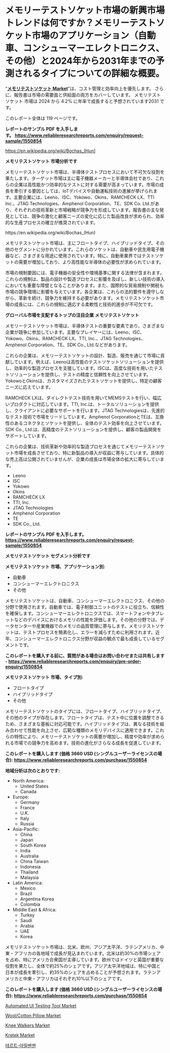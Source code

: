 <p><h1>メモリーテストソケット市場の新興市場トレンドは何ですか？メモリーテストソケット市場のアプリケーション（自動車、コンシューマーエレクトロニクス、その他）と2024年から2031年までの予測されるタイプについての詳細な概要。</h1></p><p>&ldquo;<strong><a href="https://www.reliableresearchreports.com/global-memory-test-socket-market-r1550854">メモリテストソケット Market</a></strong>&rdquo;は、コスト管理と効率向上を優先します。 さらに、報告書は市場の需要面と供給面の両方をカバーしています。 メモリテストソケット 市場は 2024 から 4.2% に年率で成長すると予想されています2031 です。</p>
<p>このレポート全体は 119 ページです。</p>
<p><strong>レポートのサンプル PDF を入手します。&nbsp;<a href="https://www.reliableresearchreports.com/enquiry/request-sample/1550854">https://www.reliableresearchreports.com/enquiry/request-sample/1550854</a></strong></p>
<p><a href="https://en.wikipedia.org/wiki/Bochas_(Hun)">https://en.wikipedia.org/wiki/Bochas_(Hun)</a></p>
<p><strong>メモリテストソケット 市場分析です</strong></p>
<p><p>メモリーテストソケット市場は、半導体テストプロセスにおいて不可欠な役割を果たします。ターゲット市場は主に電子機器メーカーと半導体会社であり、これらの企業は高性能かつ効率的なテストに対する需要が高まっています。市場の成長を牽引する要因としては、IoTデバイスや自動運転技術の進展が挙げられます。主要企業には、Leeno、ISC、Yokowo、Okins、RAMCHECK LX、TTI Inc.、JTAG Technologies、Amphenol Corporation、TE、SDK Co. Ltd.があり、それぞれの技術革新と市場戦略が競争力を形成しています。報告書の主な発見としては、競争の激化と顧客ニーズの変化に応じた製品改良が求められ、効率的な生産プロセスの確立が推奨されています。</p></p>
<p>https://en.wikipedia.org/wiki/Bochas_(Hun)</p>
<p><p>メモリテストソケット市場は、主にフロートタイプ、ハイブリッドタイプ、その他のセグメントに分かれています。これらのソケットは、自動車や民生用電子機器など、さまざまな用途に使用されています。特に、自動車業界ではテストソケットの需要が増加しており、より高性能な半導体の必要性が求められています。</p><p>市場の規制要因には、電子機器の安全性や環境基準に関する法律が含まれます。これらの規制は、製品の設計や製造プロセスに影響を及ぼし、新しい技術の導入においても重要な障壁となることがあります。また、国際的な貿易規制や関税も市場の競争環境に影響を与えています。各企業は、これらの法的要件を遵守しながら、革新を続け、競争力を維持する必要があります。メモリテストソケット市場の成長には、これらの規制に適応する柔軟性と技術的進歩が不可欠です。</p></p>
<p><strong>グローバル市場を支配するトップの注目企業 メモリテストソケット</strong></p>
<p><p>メモリーテストソケット市場は、半導体テストの重要な要素であり、さまざまな企業が競争に参加しています。主要なプレイヤーには、Leeno、ISC、Yokowo、Okins、RAMCHECK LX、TTI, Inc.、JTAG Technologies、Amphenol Corporation、TE、SDK Co., Ltd.などがあります。</p><p>これらの企業は、メモリーテストソケットの設計、製造、販売を通じて市場に貢献しています。例えば、Leenoは高性能のテストソケットソリューションを提供し、効率的な製造プロセスを支援しています。ISCは、高度な技術を用いたテストソリューションを提供し、テストの精度と信頼性を向上させています。YokowoとOkinsは、カスタマイズされたテストソケットを提供し、特定の顧客ニーズに応えています。</p><p>RAMCHECK LXは、ダイレクトテスト技術を用いてMEMSテストを行い、幅広いプロダクトに対応しています。TTI, Inc.は、トータルソリューションを提供し、クライアントに必要なサポートを行います。JTAG Technologiesは、先進的なテスト技術で市場をリードしています。Amphenol CorporationとTEは、互換性のあるコネクタとソケットを提供し、全体のテスト効率を向上させています。SDK Co., Ltd.は、高精度のテストソリューションを提供し、顧客の製品開発をサポートしています。</p><p>これらの企業は、技術革新や効率的な製造プロセスを通じてメモリーテストソケット市場を成長させており、特に新製品の導入が収益に寄与しています。具体的な売上高は公開されていませんが、企業の成長は市場全体の拡大に寄与しています。</p></p>
<p><ul><li>Leeno</li><li>ISC</li><li>Yokowo</li><li>Okins</li><li>RAMCHECK LX</li><li>TTI, Inc.</li><li>JTAG Technologies</li><li>Amphenol Corporation</li><li>TE</li><li>SDK Co., Ltd.</li></ul></p>
<p><strong>レポートのサンプル PDF を入手します。 <a href="https://www.reliableresearchreports.com/enquiry/request-sample/1550854">https://www.reliableresearchreports.com/enquiry/request-sample/1550854</a></strong></p>
<p><strong>メモリテストソケット セグメント分析です</strong></p>
<p><strong>メモリテストソケット 市場、アプリケーション別:</strong></p>
<p><ul><li>自動車</li><li>コンシューマーエレクトロニクス</li><li>その他</li></ul></p>
<p><p>メモリテストソケットは、自動車、コンシューマーエレクトロニクス、その他の分野で使用されます。自動車では、電子制御ユニットのテストに役立ち、信頼性を確保します。コンシューマーエレクトロニクスでは、スマートフォンやタブレットなどのデバイスにおけるメモリの性能を評価します。その他の分野では、データセンターや産業機器でのメモリの品質管理に寄与します。メモリテストソケットは、テストプロセスを簡素化し、エラーを減らすために利用されます。近年、コンシューマーエレクトロニクス分野が収益の観点で最も成長しているセグメントです。</p></p>
<p><strong>このレポートを購入する前に、質問がある場合はお問い合わせまたは共有します - <a href="https://www.reliableresearchreports.com/enquiry/pre-order-enquiry/1550854">https://www.reliableresearchreports.com/enquiry/pre-order-enquiry/1550854</a></strong></p>
<p><strong>メモリテストソケット 市場、タイプ別:</strong></p>
<p><ul><li>フロートタイプ</li><li>ハイブリッドタイプ</li><li>その他</li></ul></p>
<p><p>メモリーテストソケットのタイプには、フロートタイプ、ハイブリッドタイプ、その他のタイプが存在します。フロートタイプは、テスト中に位置を調整できるため、さまざまな基板に対応可能です。ハイブリッドタイプは、異なる技術を組み合わせて性能を向上させ、広範な種類のメモリデバイスに適用できます。これらの特性により、メモリーテストソケットの需要が増加し、精度や効率が求められる市場での競争力を高めます。技術の進化がさらなる成長を促進しています。</p></p>
<p><strong>このレポートを購入します (価格 3660 USD (シングルユーザーライセンスの場合): <a href="https://www.reliableresearchreports.com/purchase/1550854">https://www.reliableresearchreports.com/purchase/1550854</a></strong></p>
<p><strong>地域分析は次のとおりです:</strong></p>
<p><ul>
    <li>
        North America:
        <ul>
            <li>United States</li>
            <li>Canada</li>
        </ul>
    </li>
    <li>
        Europe:
        <ul>
            <li>Germany</li>
            <li>France</li>
            <li>U.K.</li>
            <li>Italy</li>
            <li>Russia</li>
        </ul>
    </li>
    <li>
        Asia-Pacific:
        <ul>
            <li>China</li>
            <li>Japan</li>
            <li>South Korea</li>
            <li>India</li>
            <li>Australia</li>
            <li>China Taiwan</li>
            <li>Indonesia</li>
            <li>Thailand</li>
            <li>Malaysia</li>
        </ul>
    </li>
    <li>
        Latin America:
        <ul>
            <li>Mexico</li>
            <li>Brazil</li>
            <li>Argentina Korea</li>
            <li>Colombia</li>
        </ul>
    </li>
    <li>
        Middle East & Africa:
        <ul>
            <li>Turkey</li>
            <li>Saudi</li>
            <li>Arabia</li>
            <li>UAE</li>
            <li>Korea</li>
        </ul>
    </li>
    </ul></p>
<p><p>メモリテストソケット市場は、北米、欧州、アジア太平洋、ラテンアメリカ、中東・アフリカの各地域で成長が見込まれています。北米は約30%の市場シェアを占め、特にアメリカ合衆国が主導しています。欧州ではドイツと英国が重要な役割を果たし、全体で約25%のシェアです。アジア太平洋地域は、特に中国と日本が成長を牽引し、約35%のシェアを占めることが予想されます。ラテンアメリカと中東・アフリカはそれぞれ10%以下のシェアです。</p></p>
<p><strong>このレポートを購入します (価格 3660 USD (シングルユーザーライセンスの場合): <a href="https://www.reliableresearchreports.com/purchase/1550854">https://www.reliableresearchreports.com/purchase/1550854</a></strong></p>
<p><p><a href="https://www.linkedin.com/pulse/automated-ui-testing-tool-market-share-size-trends-industry-0cwuf?trackingId=dJimUMSoT%2Fi25oNO8ljGcA%3D%3D">Automated UI Testing Tool Market</a></p><p><a href="https://medium.com/@lorenzobode/the-wool-cotton-pillow-market-prioritizes-cost-control-and-efficiency-enhancement-0b89b830ca67">Wool/Cotton Pillow Market</a></p><p><a href="https://github.com/WillowBruen/Market-Research-Report-List-1/blob/main/knee-walkers-market.md">Knee Walkers Market</a></p><p><a href="https://issuu.com/reportprime-2/docs/kretek-market-size-2030.pptx_8d345130867d6d">Kretek Market</a></p><p><a href="https://medium.com/@reyeshowell_6566/tert-amylbenzene-market-%EC%9D%98-%EA%B8%80%EB%A1%9C%EB%B2%8C-%EC%8B%9C%EC%9E%A5-%EA%B0%9C%EC%9A%94%EB%8A%94-%EC%A0%84-%EC%84%B8%EA%B3%84-%EB%B0%8F-%EC%A3%BC%EC%9A%94-%EC%8B%9C%EC%9E%A5%EC%9D%98-%EC%82%B0%EC%97%85%EC%97%90-%EC%98%81%ED%96%A5%EC%9D%84-%EB%AF%B8%EC%B9%98%EB%8A%94-%EC%A3%BC%EC%9A%94-%ED%8A%B8%EB%A0%8C%EB%93%9C%EC%97%90-%EB%8C%80%ED%95%9C-%EB%8F%85%ED%8A%B9%ED%95%9C-%EA%B4%80%EC%A0%90%EC%9D%84-%EC%A0%9C%EA%B3%B5%ED%95%A9%EB%8B%88%EB%8B%A4-5c2c505f23b9?postPublishedType=initial">테르트-아밀벤젠</a></p></p>